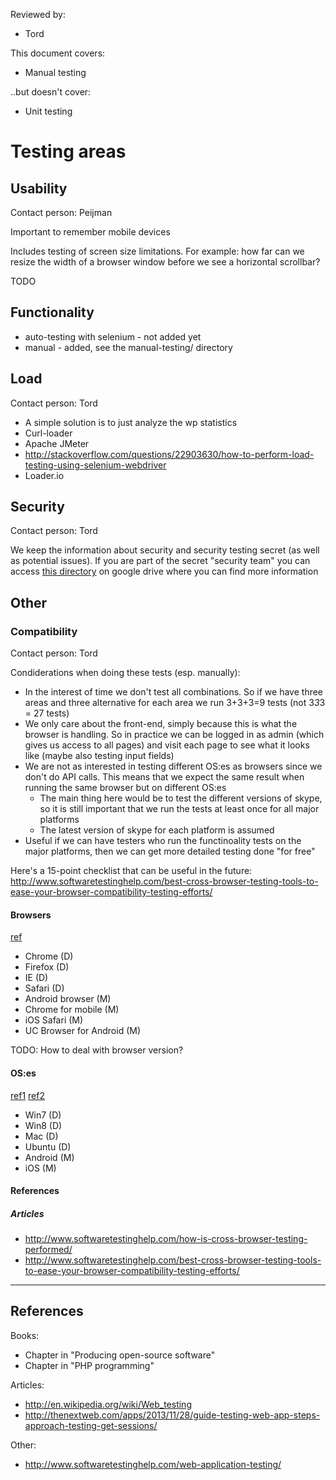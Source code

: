 Reviewed by:
* Tord


This document covers:
* Manual testing

..but doesn't cover:
* Unit testing


# Testing areas


## Usability

Contact person: Peijman

Important to remember mobile devices

Includes testing of screen size limitations. For example: how far can we resize the width of a browser window before we see a horizontal scrollbar?

TODO


## Functionality

* auto-testing with selenium - not added yet
* manual - added, see the manual-testing/ directory


## Load

Contact person: Tord

* A simple solution is to just analyze the wp statistics
* Curl-loader
* Apache JMeter
* http://stackoverflow.com/questions/22903630/how-to-perform-load-testing-using-selenium-webdriver
* Loader.io


## Security

Contact person: Tord

We keep the information about security and security testing secret (as well as potential issues). If you are part of the secret "security team" you can access [this directory](https://drive.google.com/folderview?id=0B_YFLvEhbTAqfnpzYllveG9iMmJHNHJuVjVqQ0JfVDNsRGlTX1duVjZtVWdTZ1YyRUlIaUE&usp=sharing) on google drive where you can find more information


## Other


### Compatibility

Contact person: Tord

Condiderations when doing these tests (esp. manually):
* In the interest of time we don't test all combinations. So if we have three areas and three alternative for each area we run 3+3+3=9 tests (not 3*3*3 = 27 tests)
* We only care about the front-end, simply because this is what the browser is handling. So in practice we can be logged in as admin (which gives us access to all pages) and visit each page to see what it looks like (maybe also testing input fields)
* We are not as interested in testing different OS:es as browsers since we don't do API calls. This means that we expect the same result when running the same browser but on different OS:es
  * The main thing here would be to test the different versions of skype, so it is still important that we run the tests at least once for all major platforms
  * The latest version of skype for each platform is assumed
* Useful if we can have testers who run the functinoality tests on the major platforms, then we can get more detailed testing done "for free"

Here's a 15-point checklist that can be useful in the future:
http://www.softwaretestinghelp.com/best-cross-browser-testing-tools-to-ease-your-browser-compatibility-testing-efforts/


#### Browsers

[ref](http://caniuse.com/usage_table.php)

* Chrome (D)
* Firefox (D)
* IE (D)
* Safari (D)
* Android browser (M)
* Chrome for mobile (M)
* iOS Safari (M)
* UC Browser for Android (M)

TODO: How to deal with browser version?


#### OS:es

[ref1](http://www.w3schools.com/browsers/browsers_os.asp) [ref2](http://www.w3schools.com/browsers/browsers_mobile.asp)

* Win7 (D)
* Win8 (D)
* Mac (D)
* Ubuntu (D)
* Android (M)
* iOS (M)


#### References


##### Articles
* http://www.softwaretestinghelp.com/how-is-cross-browser-testing-performed/
* http://www.softwaretestinghelp.com/best-cross-browser-testing-tools-to-ease-your-browser-compatibility-testing-efforts/



***

## References

Books:
* Chapter in "Producing open-source software"
* Chapter in "PHP programming"

Articles:
* http://en.wikipedia.org/wiki/Web_testing
* http://thenextweb.com/apps/2013/11/28/guide-testing-web-app-steps-approach-testing-get-sessions/

Other:
* http://www.softwaretestinghelp.com/web-application-testing/
